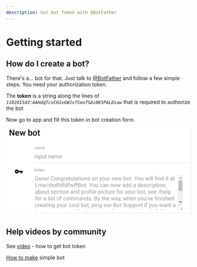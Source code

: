 ```yaml
---
description: Get bot Token with @BotFather
---
```


# Getting started

##  How do I create a bot?

There's a… bot for that. Just talk to [@BotFather](https://telegram.me/BotFather) and follow a few simple steps. You need your authorization token.

The **token** is a string along the lines of _`110201543:AAHdqTcvCH1vGWJxfSeofSAs0K5PALDsaw`_ that is required to authorize the bot

Now go to app and fill this token in bot creation form.

![](.gitbook/assets/image.png)

## Help videos by community

See [video](https://youtu.be/MZixi8oIdaA) - how to get bot token

[How to make](https://www.youtube.com/watch?v=2-bR54obN4w) simple bot
